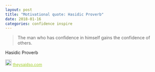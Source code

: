 ```yaml
---
layout: post
title: "Motivational quote: Hasidic Proverb"
date: 2018-01-16
categories: confidence inspire
---
```

> The man who has confidence in himself gains the confidence of others.

Hasidic Proverb

<span style="z-index:50;font-size:0.9em;"><img src="https://theysaidso.com/branding/theysaidso.png" height="20" width="20" alt="theysaidso.com"/><a href="https://theysaidso.com" title="Powered by quotes from theysaidso.com" style="color: #9fcc25; margin-left: 4px; vertical-align: middle;">theysaidso.com</a></span>
